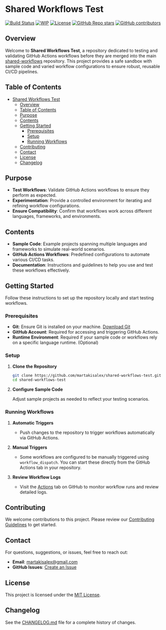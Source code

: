 # Shared Workflows Test

[![Build Status](https://github.com/martakisalex/shared-workflows-test/actions/workflows/ci.yml/badge.svg)](https://github.com/martakisalex/shared-workflows-test/actions)
[![WIP](https://img.shields.io/badge/status-WIP-orange)](https://github.com/martakisalex/shared-workflows-test)
[![License](https://img.shields.io/badge/License-MIT-yellow.svg)](LICENSE)
[![GitHub Repo stars](https://img.shields.io/github/stars/martakisalex/shared-workflows-test)](https://github.com/martakisalex/shared-workflows-test/stargazers)
[![GitHub contributors](https://img.shields.io/github/contributors/martakisalex/shared-workflows-test)](https://github.com/martakisalex/shared-workflows-test/graphs/contributors)

## Overview

Welcome to **Shared Workflows Test**, a repository dedicated to testing and validating GitHub Actions workflows before they are merged into the main [shared-workflows](https://github.com/martakisalex/shared-workflows) repository. This project provides a safe sandbox with sample code and varied workflow configurations to ensure robust, reusable CI/CD pipelines.

## Table of Contents

- [Shared Workflows Test](#shared-workflows-test)
  - [Overview](#overview)
  - [Table of Contents](#table-of-contents)
  - [Purpose](#purpose)
  - [Contents](#contents)
  - [Getting Started](#getting-started)
    - [Prerequisites](#prerequisites)
    - [Setup](#setup)
    - [Running Workflows](#running-workflows)
  - [Contributing](#contributing)
  - [Contact](#contact)
  - [License](#license)
  - [Changelog](#changelog)

## Purpose

- **Test Workflows**: Validate GitHub Actions workflows to ensure they perform as expected.
- **Experimentation**: Provide a controlled environment for iterating and refining workflow configurations.
- **Ensure Compatibility**: Confirm that workflows work across different languages, frameworks, and environments.

## Contents

- **Sample Code**: Example projects spanning multiple languages and frameworks to simulate real-world scenarios.
- **GitHub Actions Workflows**: Predefined configurations to automate various CI/CD tasks.
- **Documentation**: Instructions and guidelines to help you use and test these workflows effectively.

## Getting Started

Follow these instructions to set up the repository locally and start testing workflows.

### Prerequisites

- **Git**: Ensure Git is installed on your machine. [Download Git](https://git-scm.com/)
- **GitHub Account**: Required for accessing and triggering GitHub Actions.
- **Runtime Environment**: Required if your sample code or workflows rely on a specific language runtime. (Optional)

### Setup

1. **Clone the Repository**

   ```bash
   git clone https://github.com/martakisalex/shared-workflows-test.git
   cd shared-workflows-test
   ```

2. **Configure Sample Code**

   Adjust sample projects as needed to reflect your testing scenarios.

### Running Workflows

1. **Automatic Triggers**

   - Push changes to the repository to trigger workflows automatically via GitHub Actions.

2. **Manual Triggers**

   - Some workflows are configured to be manually triggered using `workflow_dispatch`. You can start these directly from the GitHub Actions tab in your repository.

3. **Review Workflow Logs**

   - Visit the [Actions](https://github.com/martakisalex/shared-workflows-test/actions) tab on GitHub to monitor workflow runs and review detailed logs.

## Contributing

We welcome contributions to this project. Please review our [Contributing Guidelines](.github/CONTRIBUTING.md) to get started.

## Contact

For questions, suggestions, or issues, feel free to reach out:

- **Email**: [martakisalex@gmail.com](martakisalex@gmail.com)
- **GitHub Issues**: [Create an Issue](https://github.com/martakisalex/shared-workflows-test/issues)

## License

This project is licensed under the [MIT License](LICENSE).

## Changelog

See the [CHANGELOG.md](CHANGELOG.md) file for a complete history of changes.

